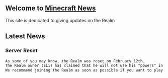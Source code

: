 ## Welcome to [Minecraft News](https://carlover102.github.io/Minecraft-News)

This site is dedicated to giving updates on the Realm

## Latest News

### Server Reset
```markdown
As some of you may know, the Realm was reset on February 12th. 
The Realm owner (ELi) has claimed that he will not use his "powers" in any abusive way.
We recommend joining the Realm as soon as possible if you want to play and have fun.
```
